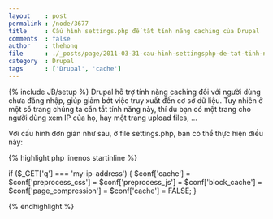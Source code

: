 ```yaml
---
layout    : post
permalink : /node/3677
title     : Cấu hình settings.php để tắt tính năng caching của Drupal
comments  : false
author    : thehong
file      : ./_posts/page/2011-03-31-cau-hinh-settingsphp-de-tat-tinh-nang-caching-cua-drupal.md
category  : Drupal
tags      : ['Drupal', 'cache']
---
```

{% include JB/setup %}
Drupal hỗ trợ tính năng caching đối với người dùng chưa đăng nhập, giúp giảm bớt việc truy xuất đến cơ sở dữ liệu. Tuy nhiên ở một số trang chúng ta cần tắt tính năng này, thí dụ bạn có một trang cho người dùng xem IP của họ, hay một trang upload files, ...

Với cấu hình đơn giản như sau, ở file settings.php, bạn có thể thực hiện điều này:

{% highlight php linenos startinline %}

if ($_GET['q'] === 'my-ip-address') {
  $conf['cache']
      = $conf['preprocess_css']
      = $conf['preprocess_js']
      = $conf['block_cache']
      = $conf['page_compression']
      = $conf['cache']
      = FALSE;
}

{% endhighlight %}
